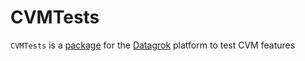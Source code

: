 # CVMTests

`CVMTests` is a [package](https://datagrok.ai/help/develop/#packages) for the [Datagrok](https://datagrok.ai) platform to test CVM features
